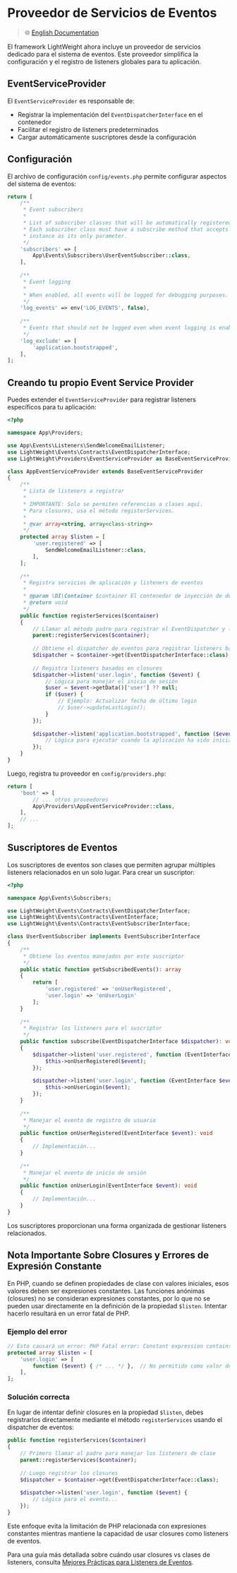 # Proveedor de Servicios de Eventos

> 🌐 [English Documentation](../en/event-service-provider.md)

El framework LightWeight ahora incluye un proveedor de servicios dedicado para el sistema de eventos. Este proveedor simplifica la configuración y el registro de listeners globales para tu aplicación.

## EventServiceProvider

El `EventServiceProvider` es responsable de:
- Registrar la implementación del `EventDispatcherInterface` en el contenedor
- Facilitar el registro de listeners predeterminados
- Cargar automáticamente suscriptores desde la configuración

## Configuración

El archivo de configuración `config/events.php` permite configurar aspectos del sistema de eventos:

```php
return [
    /**
     * Event subscribers
     * 
     * List of subscriber classes that will be automatically registered with the event dispatcher.
     * Each subscriber class must have a subscribe method that accepts an EventDispatcherInterface
     * instance as its only parameter.
     */
    'subscribers' => [
        App\Events\Subscribers\UserEventSubscriber::class,
    ],
    
    /**
     * Event logging
     * 
     * When enabled, all events will be logged for debugging purposes.
     */
    'log_events' => env('LOG_EVENTS', false),
    
    /**
     * Events that should not be logged even when event logging is enabled
     */
    'log_exclude' => [
        'application.bootstrapped',
    ],
];
```

## Creando tu propio Event Service Provider

Puedes extender el `EventServiceProvider` para registrar listeners específicos para tu aplicación:

```php
<?php

namespace App\Providers;

use App\Events\Listeners\SendWelcomeEmailListener;
use LightWeight\Events\Contracts\EventDispatcherInterface;
use LightWeight\Providers\EventServiceProvider as BaseEventServiceProvider;

class AppEventServiceProvider extends BaseEventServiceProvider
{
    /**
     * Lista de listeners a registrar
     * 
     * IMPORTANTE: Solo se permiten referencias a clases aquí.
     * Para closures, usa el método registerServices.
     * 
     * @var array<string, array<class-string>>
     */
    protected array $listen = [
        'user.registered' => [
            SendWelcomeEmailListener::class,
        ],
    ];
    
    /**
     * Registra servicios de aplicación y listeners de eventos
     *
     * @param \DI\Container $container El contenedor de inyección de dependencias
     * @return void
     */
    public function registerServices($container)
    {
        // Llamar al método padre para registrar el EventDispatcher y los listeners basados en clases
        parent::registerServices($container);
        
        // Obtiene el dispatcher de eventos para registrar listeners basados en closures
        $dispatcher = $container->get(EventDispatcherInterface::class);
        
        // Registra listeners basados en closures
        $dispatcher->listen('user.login', function ($event) {
            // Lógica para manejar el inicio de sesión
            $user = $event->getData()['user'] ?? null;
            if ($user) {
                // Ejemplo: Actualizar fecha de último login
                // $user->updateLastLogin();
            }
        });
        
        $dispatcher->listen('application.bootstrapped', function ($event) {
            // Lógica para ejecutar cuando la aplicación ha sido inicializada
        });
    }
}
```

Luego, registra tu proveedor en `config/providers.php`:

```php
return [
    'boot' => [
        // ... otros proveedores
        App\Providers\AppEventServiceProvider::class,
    ],
    // ...
];
```

## Suscriptores de Eventos

Los suscriptores de eventos son clases que permiten agrupar múltiples listeners relacionados en un solo lugar. Para crear un suscriptor:

```php
<?php

namespace App\Events\Subscribers;

use LightWeight\Events\Contracts\EventDispatcherInterface;
use LightWeight\Events\Contracts\EventInterface;
use LightWeight\Events\Contracts\EventSubscriberInterface;

class UserEventSubscriber implements EventSubscriberInterface
{
    /**
     * Obtiene los eventos manejados por este suscriptor
     */
    public static function getSubscribedEvents(): array
    {
        return [
            'user.registered' => 'onUserRegistered',
            'user.login' => 'onUserLogin'
        ];
    }
    
    /**
     * Registrar los listeners para el suscriptor
     */
    public function subscribe(EventDispatcherInterface $dispatcher): void
    {
        $dispatcher->listen('user.registered', function (EventInterface $event) {
            $this->onUserRegistered($event);
        });
        
        $dispatcher->listen('user.login', function (EventInterface $event) {
            $this->onUserLogin($event);
        });
    }
    
    /**
     * Manejar el evento de registro de usuario
     */
    public function onUserRegistered(EventInterface $event): void
    {
        // Implementación...
    }
    
    /**
     * Manejar el evento de inicio de sesión
     */
    public function onUserLogin(EventInterface $event): void
    {
        // Implementación...
    }
}
```

Los suscriptores proporcionan una forma organizada de gestionar listeners relacionados.

## Nota Importante Sobre Closures y Errores de Expresión Constante

En PHP, cuando se definen propiedades de clase con valores iniciales, esos valores deben ser expresiones constantes. Las funciones anónimas (closures) no se consideran expresiones constantes, por lo que no se pueden usar directamente en la definición de la propiedad `$listen`. Intentar hacerlo resultará en un error fatal de PHP.

### Ejemplo del error

```php
// Esto causará un error: PHP Fatal error: Constant expression contains invalid operations
protected array $listen = [
    'user.login' => [
        function ($event) { /* ... */ },  // No permitido como valor de propiedad
    ],
];
```

### Solución correcta

En lugar de intentar definir closures en la propiedad `$listen`, debes registrarlos directamente mediante el método `registerServices` usando el dispatcher de eventos:

```php
public function registerServices($container)
{
    // Primero llamar al padre para manejar los listeners de clase
    parent::registerServices($container);
    
    // Luego registrar los closures
    $dispatcher = $container->get(EventDispatcherInterface::class);
    
    $dispatcher->listen('user.login', function ($event) {
        // Lógica para el evento...
    });
}
```

Este enfoque evita la limitación de PHP relacionada con expresiones constantes mientras mantiene la capacidad de usar closures como listeners de eventos.

Para una guía más detallada sobre cuándo usar closures vs clases de listeners, consulta [Mejores Prácticas para Listeners de Eventos](event-listener-best-practices.md).
